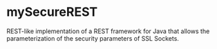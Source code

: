 # mySecureREST
REST-like implementation of a REST framework for Java that allows the parameterization of the security parameters of SSL Sockets.
